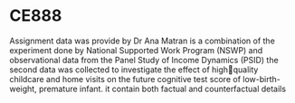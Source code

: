 # CE888
Assignment
data was provide by Dr Ana Matran
 is a combination of the experiment done by  National
Supported Work Program (NSWP) and observational data from the Panel Study of Income Dynamics (PSID)
the second data  was collected to investigate the effect of highquality childcare and home visits on the future cognitive test score of low-birth-weight, premature infant. it contain both factual and counterfactual details
